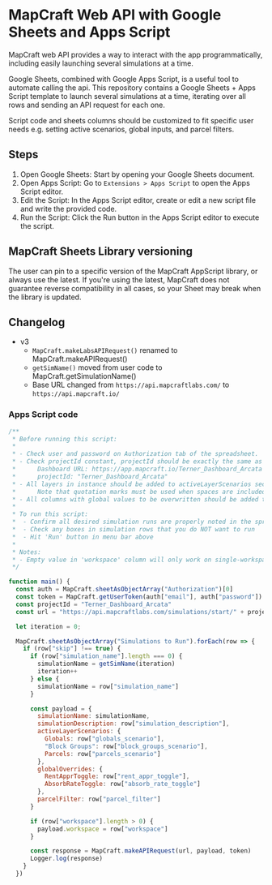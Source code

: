 # MapCraft Web API with Google Sheets and Apps Script

MapCraft web API provides a way to interact with the app programmatically, including easily launching several simulations at a time.

Google Sheets, combined with Google Apps Script, is a useful tool to automate calling the api.  This repository contains a Google Sheets + Apps Script template to launch several simulations at a time, iterating over all rows and sending an API request for each one.

Script code and sheets columns should be customized to fit specific user needs e.g. setting active scenarios, global inputs, and parcel filters.

## Steps

1.	Open Google Sheets: Start by opening your Google Sheets document.
2.	Open Apps Script:
	Go to `Extensions > Apps Script` to open the Apps Script editor.
3.	Edit the Script:
	In the Apps Script editor, create or edit a new script file and write the provided code.
4. 	Run the Script:
    Click the Run button in the Apps Script editor to execute the script.

## MapCraft Sheets Library versioning

The user can pin to a specific version of the MapCraft AppScript library, or always use the latest.  If you're using the latest, MapCraft does not guarantee reverse compatibility in all cases, so your Sheet may break when the library is updated.

## Changelog

- v3
  - `MapCraft.makeLabsAPIRequest()` renamed to MapCraft.makeAPIRequest()
  - `getSimName()` moved from user code to MapCraft.getSimulationName()
  - Base URL changed from `https://api.mapcraftlabs.com/` to `https://api.mapcraft.io/`


### Apps Script code

```js
/**
 * Before running this script:
 * 
 * - Check user and password on Authorization tab of the spreadsheet.
 * - Check projectId constant, projectId should be exactly the same as the dashboard name.
 *      Dashboard URL: https://app.mapcraft.io/Terner_Dashboard_Arcata
 *      projectId: "Terner_Dashboard_Arcata"
 * - All layers in instance should be added to activeLayerScenarios section of the payload
 *      Note that quotation marks must be used when spaces are included in layer name
 * - All columns with global values to be overwritten should be added to globalOverrides section of the payload
 * 
 * To run this script:
 *  - Confirm all desired simulation runs are properly noted in the spreadsheet
 *  - Check any boxes in simulation rows that you do NOT want to run
 *  - Hit 'Run' button in menu bar above
 * 
 * Notes:
 * - Empty value in 'workspace' column will only work on single-workspace projects.
 */

function main() {
  const auth = MapCraft.sheetAsObjectArray("Authorization")[0]
  const token = MapCraft.getUserToken(auth["email"], auth["password"])
  const projectId = "Terner_Dashboard_Arcata"
  const url = "https://api.mapcraftlabs.com/simulations/start/" + projectId

  let iteration = 0;

  MapCraft.sheetAsObjectArray("Simulations to Run").forEach(row => {
    if (row["skip"] !== true) {
      if (row["simulation_name"].length === 0) {  
        simulationName = getSimName(iteration)
        iteration++
      } else {
        simulationName = row["simulation_name"]
      }

      const payload = {
        simulationName: simulationName,
        simulationDescription: row["simulation_description"],
        activeLayerScenarios: {
          Globals: row["globals_scenario"],
          "Block Groups": row["block_groups_scenario"],
          Parcels: row["parcels_scenario"]
        },
        globalOverrides: {
          RentApprToggle: row["rent_appr_toggle"],
          AbsorbRateToggle: row["absorb_rate_toggle"]
        },
        parcelFilter: row["parcel_filter"]
      }

      if (row["workspace"].length > 0) {
        payload.workspace = row["workspace"]
      }

      const response = MapCraft.makeAPIRequest(url, payload, token)
      Logger.log(response)
    }
  })
```

